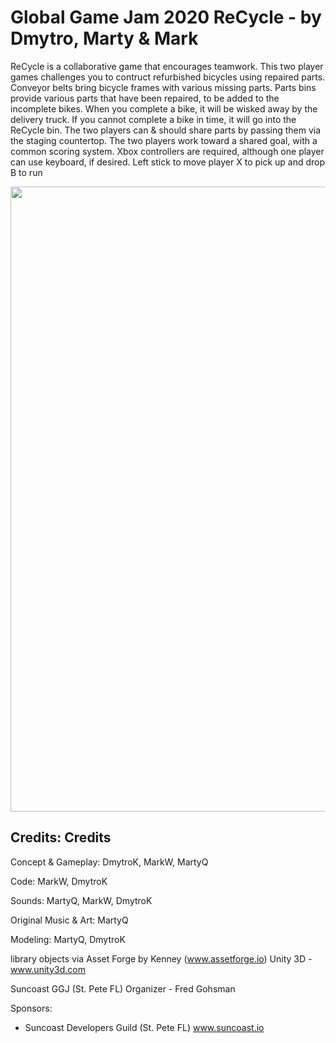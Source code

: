 # Global Game Jam 2020 ReCycle - by Dmytro, Marty & Mark 
ReCycle is a collaborative game that encourages teamwork. This two player games challenges you to contruct refurbished bicycles using repaired parts. Conveyor belts bring bicycle frames with various missing parts. Parts bins provide various parts that have been repaired, to be added to the incomplete bikes. When you complete a bike, it will be wisked away by the delivery truck. If you cannot complete a bike in time, it will go into the ReCycle bin. The two players can & should share parts by passing them via the staging countertop. The two players work toward a shared goal, with a common scoring system. Xbox controllers are required, although one player can use keyboard, if desired. Left stick to move player X to pick up and drop B to run

<img src="https://github.com/dikadk/Refurbish-Factory/blob/master/screenshots/recycle_gameplay.jpg" width=1000/>

Credits: 
Credits
--------------------
Concept & Gameplay: DmytroK, MarkW, MartyQ

Code: MarkW, DmytroK

Sounds: MartyQ, MarkW, DmytroK

Original Music & Art: MartyQ

Modeling: MartyQ, DmytroK

library objects via Asset Forge by Kenney (www.assetforge.io)
Unity 3D - www.unity3d.com

Suncoast GGJ (St. Pete FL) Organizer - Fred Gohsman

Sponsors:
- Suncoast Developers Guild (St. Pete FL) www.suncoast.io
